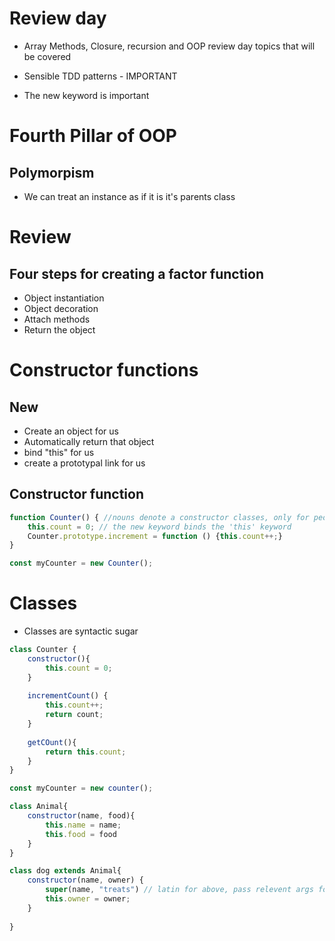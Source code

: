 # Review day
- Array Methods, Closure, recursion and OOP review day topics that will be covered
- Sensible TDD patterns - IMPORTANT

- The new keyword is important


# Fourth Pillar of OOP
## Polymorpism
- We can treat an instance as if it is it's parents class

# Review 
## Four steps for creating a factor function
- Object instantiation
- Object decoration
- Attach methods
- Return the object


# Constructor functions
## New
- Create an object for us
- Automatically return that object
- bind "this" for us
- create a prototypal link for us
## Constructor function

```js
function Counter() { //nouns denote a constructor classes, only for people
	this.count = 0; // the new keyword binds the 'this' keyword
	Counter.prototype.increment = function () {this.count++;}
}

const myCounter = new Counter();
```

# Classes
- Classes are syntactic sugar
```js
class Counter {
	constructor(){
		this.count = 0;
	}
	
	incrementCount() {
		this.count++;
		return count;
	}
	
	getCOunt(){
		return this.count;
	}
}

const myCounter = new counter();

```


```js
class Animal{
	constructor(name, food){
		this.name = name;
		this.food = food
	}
}

class dog extends Animal{
	constructor(name, owner) {
		super(name, "treats") // latin for above, pass relevent args for parent
		this.owner = owner; 
	}
	
}
```